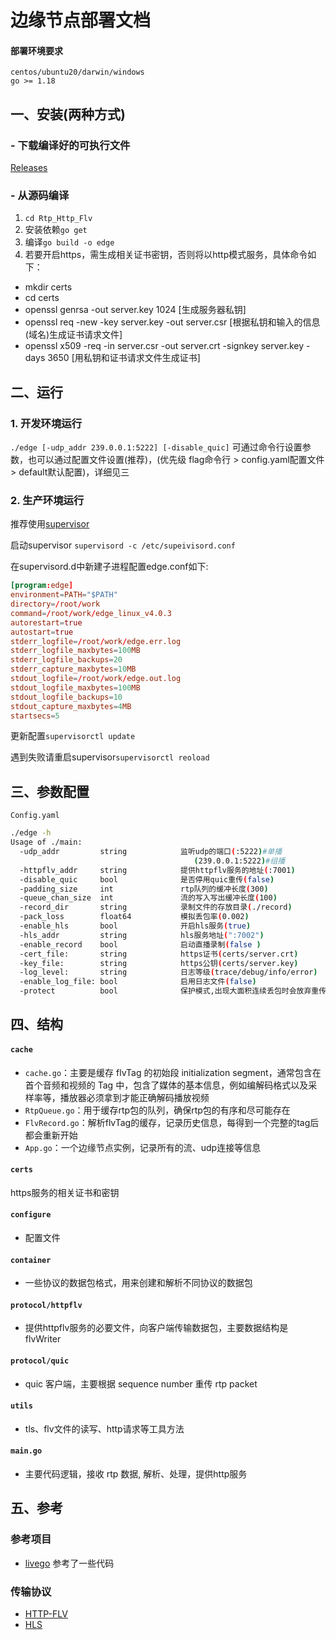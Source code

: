 # 边缘节点部署文档

#### 部署环境要求

    centos/ubuntu20/darwin/windows
    go >= 1.18



## 一、安装(两种方式)

### - 下载编译好的可执行文件
[Releases](https://github.com/NOMADxzy/Rtp_Http_Flv/releases)

### - 从源码编译

1. `cd Rtp_Http_Flv`
2. 安装依赖`go get`
3. 编译`go build -o edge`
4. 若要开启https，需生成相关证书密钥，否则将以http模式服务，具体命令如下：
- mkdir certs
- cd certs
- openssl genrsa -out server.key 1024 [生成服务器私钥]
- openssl req -new -key server.key -out server.csr [根据私钥和输入的信息(域名)生成证书请求文件]
- openssl x509 -req -in server.csr -out server.crt -signkey server.key -days 3650 [用私钥和证书请求文件生成证书]



## 二、运行

### 1. 开发环境运行
`./edge [-udp_addr 239.0.0.1:5222] [-disable_quic]`
可通过命令行设置参数，也可以通过配置文件设置(推荐)，(优先级 flag命令行 > config.yaml配置文件 > default默认配置)，详细见三 <br/>

### 2. 生产环境运行

推荐使用[supervisor](https://zhuanlan.zhihu.com/p/147305277) 

启动supervisor `supervisord -c /etc/supeivisord.conf`  

在supervisord.d中新建子进程配置edge.conf如下:  
```conf
[program:edge]
environment=PATH="$PATH"
directory=/root/work
command=/root/work/edge_linux_v4.0.3
autorestart=true
autostart=true
stderr_logfile=/root/work/edge.err.log
stderr_logfile_maxbytes=100MB
stderr_logfile_backups=20
stderr_capture_maxbytes=10MB
stdout_logfile=/root/work/edge.out.log
stdout_logfile_maxbytes=100MB
stdout_logfile_backups=10
stdout_capture_maxbytes=4MB
startsecs=5
```

更新配置`supervisorctl update`  

遇到失败请重启supervisor`supervisorctl reoload`


## 三、参数配置
`Config.yaml`

```bash
./edge -h
Usage of ./main:
  -udp_addr         string            监听udp的端口(:5222)#单播
                                         (239.0.0.1:5222)#组播
  -httpflv_addr     string            提供httpflv服务的地址(:7001)
  -disable_quic     bool              是否停用quic重传(false)
  -padding_size     int               rtp队列的缓冲长度(300)
  -queue_chan_size  int               流的写入写出缓冲长度(100)
  -record_dir       string            录制文件的存放目录(./record)
  -pack_loss        float64           模拟丢包率(0.002)
  -enable_hls       bool              开启hls服务(true)
  -hls_addr         string            hls服务地址(":7002")
  -enable_record    bool              启动直播录制(false )
  -cert_file:       string            https证书(certs/server.crt)
  -key_file:        string            https公钥(certs/server.key)
  -log_level:       string            日志等级(trace/debug/info/error)
  -enable_log_file: bool              启用日志文件(false)
  -protect          bool              保护模式,出现大面积连续丢包时会放弃重传这些包,跳到下个有效包(true)
```



## 四、结构

#### `cache`
- `cache.go`：主要是缓存 flvTag 的初始段 initialization segment，通常包含在首个音频和视频的 Tag 中，包含了媒体的基本信息，例如编解码格式以及采样率等，播放器必须拿到才能正确解码播放视频
- `RtpQueue.go`：用于缓存rtp包的队列，确保rtp包的有序和尽可能存在
- `FlvRecord.go`：解析flvTag的缓存，记录历史信息，每得到一个完整的tag后都会重新开始
- `App.go`：一个边缘节点实例，记录所有的流、udp连接等信息

#### `certs`
https服务的相关证书和密钥

#### `configure`
- 配置文件

#### `container`
- 一些协议的数据包格式，用来创建和解析不同协议的数据包

#### `protocol/httpflv`
- 提供httpflv服务的必要文件，向客户端传输数据包，主要数据结构是 flvWriter

#### `protocol/quic`
- quic 客户端，主要根据 sequence number 重传 rtp packet

#### `utils`
- tls、flv文件的读写、http请求等工具方法

#### `main.go`
- 主要代码逻辑，接收 rtp 数据, 解析、处理，提供http服务




## 五、参考

### 参考项目
- [livego](https://github.com/gwuhaolin/livego) 参考了一些代码


### 传输协议
- [HTTP-FLV](https://ossrs.io/lts/en-us/docs/v4/doc/delivery-http-flv)
- [HLS](https://www.rfc-editor.org/rfc/pdfrfc/rfc8216.txt.pdf)

